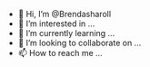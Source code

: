 - 👋 Hi, I’m @Brendasharoll
- 👀 I’m interested in ...
- 🌱 I’m currently learning ...
- 💞️ I’m looking to collaborate on ...
- 📫 How to reach me ...

<!---
Brendasharoll/Brendasharoll is a ✨ special ✨ repository because its `README.md` (this file) appears on your GitHub profile.
You can click the Preview link to take a look at your changes.
--->

